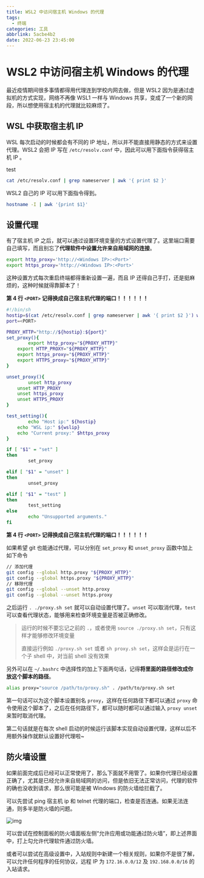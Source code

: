 ```yaml
---
title: WSL2 中访问宿主机 Windows 的代理
tags:
  - 终端
categories: 工具
abbrlink: 5acbe4b2
date: 2022-06-23 23:45:00
---
```


# WSL2 中访问宿主机 Windows 的代理

最近疫情期间很多事情都得用代理连到学校内网去做，但是 WSL2 因为是通过虚拟机的方式实现，网络不再像 WSL1 一样与 Windows 共享，变成了一个新的网段，所以想使用宿主机的代理就比较麻烦了。

## WSL 中获取宿主机 IP

WSL 每次启动的时候都会有不同的 IP 地址，所以并不能直接用静态的方式来设置代理。WSL2 会把 IP 写在 `/etc/resolv.conf` 中，因此可以用下面指令获得宿主机 IP 。

test

```zsh
cat /etc/resolv.conf | grep nameserver | awk '{ print $2 }'
```

WSL2 自己的 IP 可以用下面指令得到。

```zsh
hostname -I | awk '{print $1}'
```

## 设置代理

有了宿主机 IP 之后，就可以通过设置环境变量的方式设置代理了。这里端口需要自己填写，而且别忘了**代理软件中设置允许来自局域网的连接**。

```zsh
export http_proxy='http://<Windows IP>:<Port>' 
export https_proxy='http://<Windows IP>:<Port>' 
```

这种设置方式每次重启终端都得重新设置一遍，而且 IP 还得自己手打，还是挺麻烦的，这种时候就得靠脚本了！

**第 4 行 `<PORT>` 记得换成自己宿主机代理的端口！！！！！！**

```bash
#!/bin/sh 
hostip=$(cat /etc/resolv.conf | grep nameserver | awk '{ print $2 }') wslip=$(hostname -I | awk '{print $1}')
port=<PORT>

PROXY_HTTP="http://${hostip}:${port}" 
set_proxy(){
		export http_proxy="${PROXY_HTTP}"
    export HTTP_PROXY="${PROXY_HTTP}"
    export https_proxy="${PROXY_HTTP}"
    export HTTPS_proxy="${PROXY_HTTP}"
}

unset_proxy(){
		unset http_proxy
    unset HTTP_PROXY    
    unset https_proxy    
    unset HTTPS_PROXY
}

test_setting(){ 
		echo "Host ip:" ${hostip}
    echo "WSL ip:" ${wslip}
    echo "Current proxy:" $https_proxy 
}

if [ "$1" = "set" ]
then    
		set_proxy

elif [ "$1" = "unset" ]
then
		unset_proxy 

elif [ "$1" = "test" ]
then
		test_setting 
else
		echo "Unsupported arguments."
fi 
```



**第 4 行 `<PORT>` 记得换成自己宿主机代理的端口！！！！！！**

如果希望 git 也能通过代理，可以分别在 `set_proxy` 和 `unset_proxy` 函数中加上如下命令

```bash
// 添加代理
git config --global http.proxy "${PROXY_HTTP}" 
git config --global https.proxy "${PROXY_HTTP}" 
// 移除代理 
git config --global --unset http.proxy 
git config --global --unset https.proxy 
```

之后运行 `. ./proxy.sh set` 就可以自动设置代理了。`unset` 可以取消代理，`test` 可以查看代理状态，能够用来检查环境变量是否被正确修改。

> 运行的时候不要忘记之前的 `.`，或者使用 `source ./proxy.sh set`，只有这样才能够修改环境变量
>
> 直接运行例如 `./proxy.sh set` 或者 `sh proxy.sh set`，这样会是运行在一个子 shell 中，对当前 shell 没有效果

另外可以在 `~/.bashrc` 中选择性的加上下面两句话，记得**将里面的路径修改成你放这个脚本的路径**。

```bash
alias proxy="source /path/to/proxy.sh" . /path/to/proxy.sh set 
```

第一句话可以为这个脚本设置别名 `proxy`，这样在任何路径下都可以通过 `proxy` 命令使用这个脚本了，之后在任何路径下，都可以随时都可以通过输入 `proxy unset` 来暂时取消代理。

第二句话就是在每次 shell 启动的时候运行该脚本实现自动设置代理，这样以后不用额外操作就默认设置好代理啦~

## 防火墙设置

如果前面完成后已经可以正常使用了，那么下面就不用管了。如果你代理已经设置正确了，尤其是已经允许来自局域网的访问，但是依旧无法正常访问，代理的软件的确也没收到请求，那么很可能是被 Windows 的防火墙给拦截了。

可以先尝试 ping 宿主机 ip 和 telnet 代理的端口，检查是否连通。如果无法连通，则多半是防火墙的问题。

![img](https://zinglix.xyz/img/in-post/WSL/4.png)

可以尝试在控制面板的防火墙面板左侧“允许应用或功能通过防火墙”，即上述界面中，打上勾允许代理软件通过防火墙。

或者可以尝试在高级设置中，入站规则中新建一个相关规则，如果你不是很了解，可以允许任何程序的任何协议，远程 IP 为 `172.16.0.0/12` 及 `192.168.0.0/16` 的入站请求。